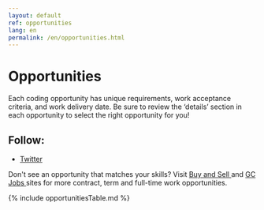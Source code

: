 ```yaml
---
layout: default
ref: opportunities
lang: en
permalink: /en/opportunities.html
---
```


# Opportunities

Each coding opportunity has unique requirements, work acceptance criteria, and work delivery date. Be sure to review the ‘details’ section in each opportunity to select the right opportunity for you!

<section class="followus">
    <h2>Follow:</h2>
    <ul>
        <li><a href="https://twitter.com/MicroBuysGC" class="twitter" rel="external"> <span class="wb-inv">Twitter</span></a></li>
    </ul>
</section>

Don't see an opportunity that matches your skills? Visit <a href="https://buyandsell.gc.ca/">Buy and Sell </a>  and <a href="https://emploisfp-psjobs.cfp-psc.gc.ca/psrs-srfp/applicant/page2440?fromMenu=true&toggleLanguage=en"> GC Jobs </a>  sites for more contract, term and full-time work opportunities.

{% include opportunitiesTable.md %}
